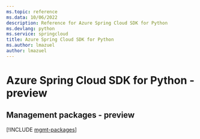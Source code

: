```yaml
---
ms.topic: reference
ms.data: 10/06/2022
description: Reference for Azure Spring Cloud SDK for Python
ms.devlang: python
ms.service: springcloud
title: Azure Spring Cloud SDK for Python
ms.author: lmazuel
author: lmazuel
---
```

# Azure Spring Cloud SDK for Python - preview

## Management packages - preview
[!INCLUDE [mgmt-packages](spring-cloud-mgmt-index.md)]
